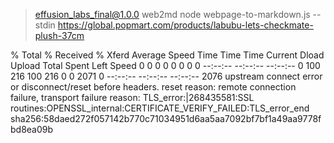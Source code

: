 
> effusion_labs_final@1.0.0 web2md
> node webpage-to-markdown.js --stdin https://global.popmart.com/products/labubu-lets-checkmate-plush-37cm

% Total % Received % Xferd Average Speed Time Time Time Current Dload Upload Total Spent Left Speed 0 0 0 0 0 0 0 0 --:--:-- --:--:-- --:--:-- 0 100 216 100 216 0 0 2071 0 --:--:-- --:--:-- --:--:-- 2076 upstream connect error or disconnect/reset before headers. reset reason: remote connection failure, transport failure reason: TLS\_error:|268435581:SSL routines:OPENSSL\_internal:CERTIFICATE\_VERIFY\_FAILED:TLS\_error\_end
sha256:58daed272f057142b770c71034951d6aa5aa7092bf7bf1a49aa9778fbd8ea09b
